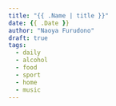 ```yaml
---
title: "{{ .Name | title }}"
date: {{ .Date }}
author: "Naoya Furudono"
draft: true
tags:
  - daily
  - alcohol
  - food
  - sport
  - home
  - music
---
```


